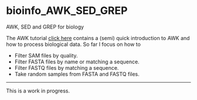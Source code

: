 # bioinfo_AWK_SED_GREP

AWK, SED and GREP for biology

The AWK tutorial [click here](Understanding_AWK.ipynb) contains a (semi) quick introduction to AWK and how to process biological data. So far I focus on how to 

* Filter SAM files by quality.
* Filter FASTA files by name or matching a sequence.
* Filter FASTQ files by matching a sequence.
* Take random samples from FASTA and FASTQ files.



---
This is a work in progress.
